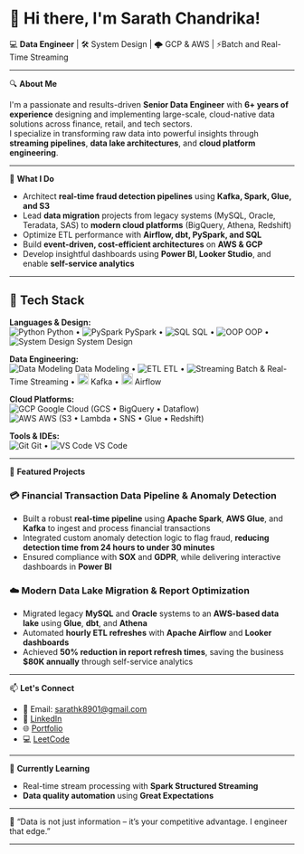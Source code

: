 # 👋 Hi there, I'm Sarath Chandrika!

💻 **Data Engineer** | 🛠️ System Design | 🌩️ GCP & AWS | ⚡Batch and Real-Time Streaming

---

🔍 **About Me**

I'm a passionate and results-driven **Senior Data Engineer** with **6+ years of experience** designing and implementing large-scale, cloud-native data solutions across finance, retail, and tech sectors.  
I specialize in transforming raw data into powerful insights through **streaming pipelines**, **data lake architectures**, and **cloud platform engineering**.

---

🚀 **What I Do**

- Architect **real-time fraud detection pipelines** using **Kafka, Spark, Glue, and S3**
- Lead **data migration** projects from legacy systems (MySQL, Oracle, Teradata, SAS) to **modern cloud platforms** (BigQuery, Athena, Redshift)
- Optimize ETL performance with **Airflow, dbt, PySpark, and SQL**
- Build **event-driven, cost-efficient architectures** on **AWS & GCP**
- Develop insightful dashboards using **Power BI, Looker Studio**, and enable **self-service analytics**

---
## 💼 Tech Stack

**Languages & Design:**  
![Python](https://img.icons8.com/color/20/python.png) Python • 
![PySpark](https://img.icons8.com/color/20/apache-spark.png) PySpark • 
![SQL](https://img.icons8.com/ios-filled/20/sql.png) SQL • 
![OOP](https://img.icons8.com/ios/20/class.png) OOP • 
![System Design](https://img.icons8.com/ios-filled/20/flow-chart.png) System Design

**Data Engineering:**  
![Data Modeling](https://img.icons8.com/ios/20/data-configuration.png) Data Modeling • 
![ETL](https://img.icons8.com/ios-filled/20/data-in-both-directions.png) ETL • 
![Streaming](https://img.icons8.com/ios-filled/20/synchronize.png) Batch & Real-Time Streaming • 
<img src="https://cdn.jsdelivr.net/gh/devicons/devicon/icons/apachekafka/apachekafka-original.svg" width="20"/> Kafka • 
<img src="https://upload.wikimedia.org/wikipedia/commons/thumb/d/de/AirflowLogo.png/20px-AirflowLogo.png" width="20"/> Airflow

**Cloud Platforms:**  
![GCP](https://img.icons8.com/color/20/google-cloud-platform.png) Google Cloud (GCS • BigQuery • Dataflow)  
![AWS](https://img.icons8.com/color/20/amazon-web-services.png) AWS (S3 • Lambda • SNS • Glue • Redshift)

**Tools & IDEs:**  
![Git](https://img.icons8.com/color/20/git.png) Git • 
![VS Code](https://img.icons8.com/color/20/visual-studio-code-2019.png) VS Code

---

📂 **Featured Projects**

### 💳 Financial Transaction Data Pipeline & Anomaly Detection  
- Built a robust **real-time pipeline** using **Apache Spark**, **AWS Glue**, and **Kafka** to ingest and process financial transactions  
- Integrated custom anomaly detection logic to flag fraud, **reducing detection time from 24 hours to under 30 minutes**  
- Ensured compliance with **SOX** and **GDPR**, while delivering interactive dashboards in **Power BI**

### ☁️ Modern Data Lake Migration & Report Optimization  
- Migrated legacy **MySQL** and **Oracle** systems to an **AWS-based data lake** using **Glue**, **dbt**, and **Athena**  
- Automated **hourly ETL refreshes** with **Apache Airflow** and **Looker dashboards**  
- Achieved **50% reduction in report refresh times**, saving the business **$80K annually** through self-service analytics


---

📫 **Let's Connect**

- 📧 Email: [sarathk8901@gmail.com](mailto:sarathk8901@gmail.com)  
- 🔗 [LinkedIn](www.linkedin.com/in/sarath-k14) 
- 🌐 [Portfolio](https://sarathk1497.github.io/sarathchandrikak.github.io/)
- 💻 [LeetCode](https://leetcode.com/u/Sarath_97/)  

---

🧠 **Currently Learning**

- Real-time stream processing with **Spark Structured Streaming**  
- **Data quality automation** using **Great Expectations**  

---

💬 “Data is not just information – it’s your competitive advantage. I engineer that edge.”

---

